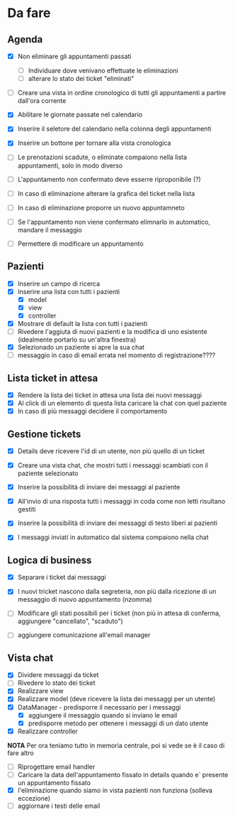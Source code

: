 # Da fare 

## Agenda

- [X] Non eliminare gli appuntamenti passati
  - [ ] Individuare dove venivano effettuate le eliminazioni
  - [ ] alterare lo stato dei ticket "eliminati"
- [ ] Creare una vista in ordine cronologico di tutti gli appuntamenti a partire dall'ora corrente
- [x] Abilitare le giornate passate nel calendario
- [x] Inserire il seletore del calendario nella colonna degli appuntamenti
- [x] Inserire un bottone per tornare alla vista cronologica
- [ ] Le prenotazioni scadute, o eliminate compaiono nella lista appuntamenti, solo in modo diverso
- [ ] L'appuntamento non confermato deve esserre riproponibile (?)
- [ ] In caso di eliminazione alterare la grafica del ticket nella lista
- [ ] In caso di eliminazione proporre un nuovo appuntamneto
- [ ] Se l'appuntamento non viene confermato elimnarlo in automatico, mandare il messaggio
- [ ] Permettere di modificare un appuntamento


## Pazienti

- [x] Inserire un campo di ricerca
- [x] Inserire una lista con tutti i pazienti
  - [x] model
  - [x] view
  - [x] controller 
- [x] Mostrare di default la lista con tutti i pazienti
- [ ] Rivedere l'aggiuta di nuovi pazienti e la modifica di uno esistente (idealmente portarlo su un'altra finestra)
- [x] Selezionado un paziente si apre la sua chat
- [ ] messaggio in caso di email errata nel momento di registrazione????

## Lista ticket in attesa

- [x] Rendere la lista dei ticket in attesa una lista dei nuovi messaggi
- [x] Al click di un elemento di questa lista caricare la chat con quel paziente
- [x] In caso di più messaggi decidere il comportamento

## Gestione tickets

- [x] Details deve ricevere l'id di un utente, non più quello di un ticket
- [x] Creare una vista chat, che mostri tutti i messaggi scambiati con il paziente selezionato
- [x] Inserire la possibilità di inviare dei messaggi al paziente
- [x] All'invio di una risposta tutti i messaggi in coda come non letti risultano gestiti
- [x] Inserire la possibilità di inviare dei messaggi di testo liberi ai pazienti
- [x] I messaggi inviati in automatico dal sistema compaiono nella chat


## Logica di business

- [x] Separare i ticket dai messaggi
- [x] I nuovi tricket nascono dalla segreteria, non più dalla ricezione di un messaggio di nuovo appuntamento (nzomma)
- [ ] Modificare gli stati possibili per i ticket (non più in attesa di conferma, aggiungere "cancellato", "scaduto")
- [ ] aggiungere comunicazione all'email manager


## Vista chat

- [x] Dividere messaggi da ticket
- [ ] Rivedere lo stato dei ticket
- [x] Realizzare view
- [x] Realizzare model (deve ricevere la lista dei messaggi per un utente)
- [x] DataManager - predisporre il necessario per i messaggi
  - [x] aggiungere il messaggio quando si inviano le email
  - [x] predisporre metodo per ottenere i messaggi di un dato utente 
- [x] Realizzare controller

**NOTA** Per ora teniamo tutto in memoria centrale, poi si vede se è il caso di fare altro

- [ ] Riprogettare email handler   
- [ ] Caricare la data dell'appuntamento fissato in details quando e` presente un appuntamento fissato
- [x] l'eliminazione quando siamo in vista pazienti non funziona (solleva eccezione)
- [ ] aggiornare i testi delle email